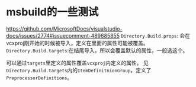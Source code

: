 # msbuild的一些测试

https://github.com/MicrosoftDocs/visualstudio-docs/issues/2774#issuecomment-489685855
`Directory.Build.props`: 会在vcxproj刚开始的时候被导入，定义在里面的属性可能被覆盖。
`Directory.Build.targets`:在结尾导入，所以会覆盖默认的属性，一般选这个。

可以通过`targets`里定义的属性覆盖`vcxproj`内定义的属性。
见`Directory.Build.targets`内的`ItemDefinitnionGroup`，定义了`PreprocessorDefinitions`。
